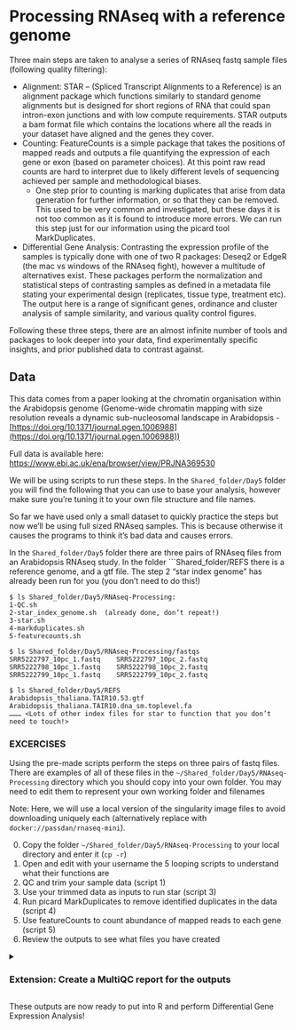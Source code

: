 # Processing RNAseq with a reference genome

Three main steps are taken to analyse a series of RNAseq fastq sample files (following quality filtering): 
- Alignment: STAR – (Spliced Transcript Alignments to a Reference) is an alignment package which functions similarly to standard genome alignments but is designed for short regions of RNA that could span intron-exon junctions and with low compute requirements. STAR outputs a bam format file which contains the locations where all the reads in your dataset have aligned and the genes they cover.
- Counting: FeatureCounts is a simple package that takes the positions of mapped reads and outputs a file quantifying the expression of each gene or exon (based on parameter choices). At this point raw read counts are hard to interpret due to likely different levels of sequencing achieved per sample and methodological biases. 
    - One step prior to counting is marking duplicates that arise from data generation for further information, or so that they can be removed. This used to be very common and investigated, but these days it is not too common as it is found to introduce more errors. We can run this step just for our information using the picard tool MarkDuplicates.
- Differential Gene Analysis: Contrasting the expression profile of the samples is typically done with one of two R packages: Deseq2 or EdgeR (the mac vs windows of the RNAseq fight), however a multitude of alternatives exist. These packages perform the normalization and statistical steps of contrasting samples as defined in a metadata file stating your experimental design (replicates, tissue type, treatment etc). The output here is a range of significant genes, ordinance and cluster analysis of sample similarity, and various quality control figures.

Following these three steps, there are an almost infinite number of tools and packages to look deeper into your data, find experimentally specific insights, and prior published data to contrast against.

## Data

This data comes from a paper looking at the chromatin organisation within the Arabidopsis genome (Genome-wide chromatin mapping with size resolution reveals a dynamic sub-nucleosomal landscape in Arabidopsis - [https://doi.org/10.1371/journal.pgen.1006988](https://doi.org/10.1371/journal.pgen.1006988))

Full data is available here: https://www.ebi.ac.uk/ena/browser/view/PRJNA369530

We will be using  scripts to run these steps. In the ```Shared_folder/Day5``` folder you will find the following that you can use to base your analysis, however make sure you’re tuning it to your own file structure and file names. 

So far we have used only a small dataset to quickly practice the steps but now we’ll be using full sized RNAseq samples. This is because otherwise it causes the programs to think it’s bad data and causes errors. 

In the ```Shared_folder/Day5``` folder there are three pairs of RNAseq files from an Arabidopsis RNAseq study. In the folder ```Shared_folder/REFS there is a reference genome, and a gtf file. The step 2 “star index genome” has already been run for you (you don’t need to do this!)
```
$ ls Shared_folder/Day5/RNAseq-Processing:
1-QC.sh  
2-star_index_genome.sh  (already done, don’t repeat!)
3-star.sh  
4-markduplicates.sh  
5-featurecounts.sh 
```
```
$ ls Shared_folder/Day5/RNAseq-Processing/fastqs
SRR5222797_10pc_1.fastq    SRR5222797_10pc_2.fastq
SRR5222798_10pc_1.fastq    SRR5222798_10pc_2.fastq
SRR5222799_10pc_1.fastq    SRR5222799_10pc_2.fastq

$ ls Shared_folder/Day5/REFS
Arabidopsis_thaliana.TAIR10.53.gtf
Arabidopsis_thaliana.TAIR10.dna_sm.toplevel.fa
……… <Lots of other index files for star to function that you don’t need to touch!>
```

### EXCERCISES

Using the pre-made scripts perform the steps on three pairs of fastq files. There are examples of all of these files in the ```~/Shared_folder/Day5/RNAseq-Processing``` directory which you should copy into your own folder. You may need to edit them to represent your own working folder and filenames

Note: Here, we will use a local version of the singularity image files to avoid downloading uniquely each (alternatively replace with ```docker://passdan/rnaseq-mini```).

0. Copy the folder ```~/Shared_folder/Day5/RNAseq-Processing``` to your local directory and enter it (```cp -r```)
1. Open and edit with your username the 5 looping scripts to understand what their functions are
2. QC and trim your sample data (script 1)
3. Use your trimmed data as inputs to run star (script 3)
4. Run picard MarkDuplicates to remove identified duplicates in the data (script 4)
5. Use featureCounts to count abundance of mapped reads to each gene (script 5)
6. Review the outputs to see what files you have created

<details>
    <summary>

### Extension: Create a MultiQC report for  the outputs

</summary>

6. Run multiQC on the processed directory using this full command (you don’t need to give any additional parameters):

```
singularity exec docker://multiqc/multiqc:latest multiqc .
```
</details>
	
These outputs are now ready to put into R and perform Differential Gene Expression Analysis!
